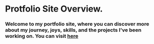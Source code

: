 # Protfolio Site Overview.
### Welcome to my portfolio site, where you can discover more about my journey, joys, skills, and the projects I've been working on. You can visit [here](https://delstroo.github.io/portfolio-site/)
